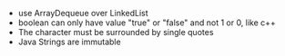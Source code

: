 - use ArrayDequeue over LinkedList
- boolean can only have value "true" or "false" and not 1 or 0, like c++
- The character must be surrounded by single quotes
- Java Strings are immutable